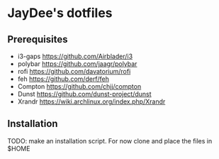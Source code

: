 # JayDee's dotfiles

## Prerequisites

 - i3-gaps      https://github.com/Airblader/i3
 - polybar      https://github.com/jaagr/polybar
 - rofi         https://github.com/davatorium/rofi
 - feh          https://github.com/derf/feh
 - Compton      https://github.com/chjj/compton
 - Dunst        https://github.com/dunst-project/dunst
 - Xrandr       https://wiki.archlinux.org/index.php/Xrandr

## Installation

TODO: make an installation script. For now clone and place the files in $HOME